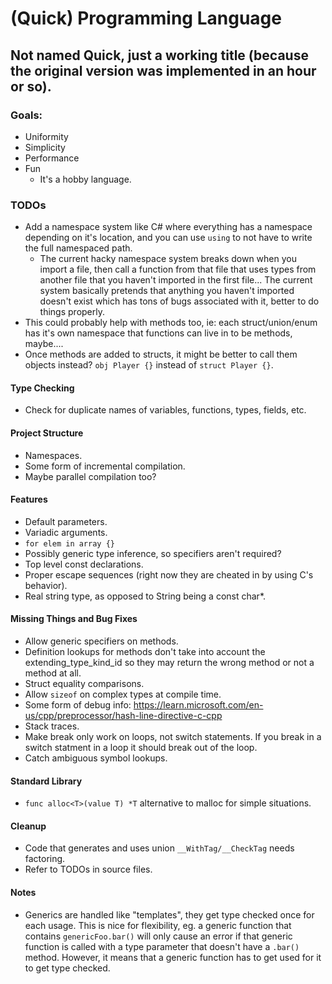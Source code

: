 # (Quick) Programming Language
## Not named Quick, just a working title (because the original version was implemented in an hour or so).

### Goals:
- Uniformity
- Simplicity
- Performance
- Fun
    - It's a hobby language.

### TODOs
- Add a namespace system like C# where everything has a namespace depending on it's location, and you can use `using` to not have to write the full namespaced path.
    - The current hacky namespace system breaks down when you import a file, then call a function from that file that uses types from another file that you haven't imported in the first file...
      The current system basically pretends that anything you haven't imported doesn't exist which has tons of bugs associated with it, better to do things properly.
- This could probably help with methods too, ie: each struct/union/enum has it's own namespace that functions can live in to be methods, maybe....
- Once methods are added to structs, it might be better to call them objects instead? `obj Player {}` instead of `struct Player {}`.

#### Type Checking
- Check for duplicate names of variables, functions, types, fields, etc.

#### Project Structure
- Namespaces.
- Some form of incremental compilation.
- Maybe parallel compilation too?

#### Features
- Default parameters.
- Variadic arguments.
- `for elem in array {}`
- Possibly generic type inference, so specifiers aren't required?
- Top level const declarations.
- Proper escape sequences (right now they are cheated in by using C's behavior).
- Real string type, as opposed to String being a const char*.

#### Missing Things and Bug Fixes
- Allow generic specifiers on methods.
- Definition lookups for methods don't take into account the extending_type_kind_id so they may return the wrong method or not a method at all.
- Struct equality comparisons.
- Allow `sizeof` on complex types at compile time.
- Some form of debug info: https://learn.microsoft.com/en-us/cpp/preprocessor/hash-line-directive-c-cpp
- Stack traces.
- Make break only work on loops, not switch statements. If you break in a switch statment in a loop it should break out of the loop.
- Catch ambiguous symbol lookups.

#### Standard Library
- `func alloc<T>(value T) *T` alternative to malloc for simple situations.

#### Cleanup
- Code that generates and uses union `__WithTag/__CheckTag` needs factoring.
- Refer to TODOs in source files.

#### Notes
- Generics are handled like "templates", they get type checked once for each usage. This is nice for flexibility, eg. a generic function that contains `genericFoo.bar()` will only cause an error if that generic function is called with a type parameter that doesn't have a `.bar()` method. However, it means that a generic function has to get used for it to get type checked.